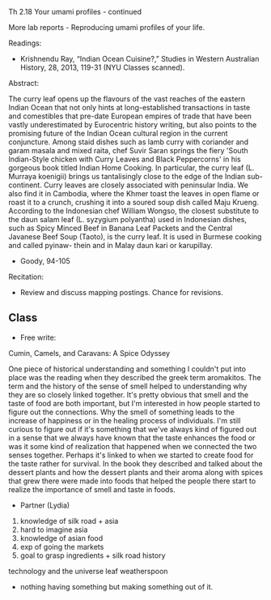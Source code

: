 Th 2.18 Your umami profiles - continued

More lab reports - Reproducing umami profiles of your life.

Readings:

- Krishnendu Ray, “Indian Ocean Cuisine?,” Studies in Western Australian History, 28, 2013, 119-31 (NYU Classes scanned).

Abstract:

The curry leaf opens up the flavours of the vast reaches of the eastern Indian Ocean that not only hints at long-established transactions in taste and comestibles that pre-date European empires of trade that have been vastly underestimated by Eurocentric history writing, but also points to the promising future of the Indian Ocean cultural region in the current conjuncture. Among staid dishes such as lamb curry with coriander and garam masala and mixed raita, chef Suvir Saran springs the fiery 'South Indian-Style chicken with Curry Leaves and Black Peppercorns' in his gorgeous book titled Indian Home Cooking. In particular, the curry leaf (L. Murraya koenigii) brings us tantalisingly close to the edge of the Indian sub-continent. Curry leaves are closely associated with peninsular India. We also find it in Cambodia, where the Khmer toast the leaves in open flame or roast it to a crunch, crushing it into a soured soup dish called Maju Krueng. According to the Indonesian chef William Wongso, the closest substitute to the daun salam leaf (L. syzygium polyantha) used in Indonesian dishes, such as Spicy Minced Beef in Banana Leaf Packets and the Central Javanese Beef Soup (Taoto), is the curry leaf. It is used in Burmese cooking and called pyinaw- thein and in Malay daun kari or karupillay.

- Goody, 94-105

Recitation:

- Review and discuss mapping postings. Chance for revisions.

## Class

- Free write:

Cumin, Camels, and Caravans: A Spice Odyssey

One piece of historical understanding and something I couldn't put into place was the reading when they described the greek term aromakitos. The term and the history of the sense of smell helped to understanding why they are so closely linked together. It's pretty obvious that smell and the taste of food are both important, but I'm interested in how people started to figure out the connections. Why the smell of something leads to the increase of happiness or in the healing process of individuals. I'm still curious to figure out if it's something that we've always kind of figured out in a sense that we always have known that the taste enhances the food or was it some kind of realization that happened when we connected the two senses together. Perhaps it's linked to when we started to create food for the taste rather for survival. In the book they described and talked about the dessert plants and how the dessert plants and their aroma along with spices that grew there were made into foods that helped the people there start to realize the importance of smell and taste in foods.

- Partner (Lydia)

1. knowledge of silk road + asia
2. hard to imagine asia
3. knowledge of asian food
4. exp of going the markets
5. goal to grasp ingredients + silk road history

technology and the universe
leaf weatherspoon

- nothing having something but making something out of it.
